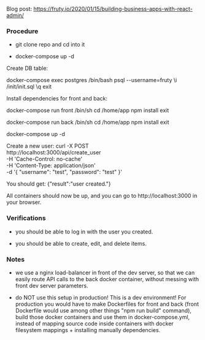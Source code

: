 Blog post: https://fruty.io/2020/01/15/building-business-apps-with-react-admin/

### Procedure

- git clone repo and cd into it

- docker-compose up -d

Create DB table:

docker-compose exec postgres /bin/bash
psql --username=fruty
\i /init/init.sql
\q
exit

Install dependencies for front and back:

docker-compose run front /bin/sh
cd /home/app
npm install
exit

docker-compose run back /bin/sh
cd /home/app
npm install
exit

docker-compose up -d

Create a new user:
curl -X POST \
  http://localhost:3000/api/create_user \
  -H 'Cache-Control: no-cache' \
  -H 'Content-Type: application/json' \
  -d '{
  "username": "test",
  "password": "test"
}'

You should get:
{"result":"user created."}

All containers should now be up, and you can go to http://localhost:3000 in your browser.

### Verifications

- you should be able to log in with the user you created.

- you should be able to create, edit, and delete items.


### Notes


- we use a nginx load-balancer in front of the dev server, so that we can easily route
API calls to the back docker container, without messing with front dev server parameters.

- do NOT use this setup in production! This is a dev environment! For production you would have
to make Dockerfiles for front and back (front Dockerfile would use among other things "npm run build" command), build those docker containers and use them in docker-compose.yml, instead of mapping source code inside containers with docker filesystem mappings + installing manually dependencies.
